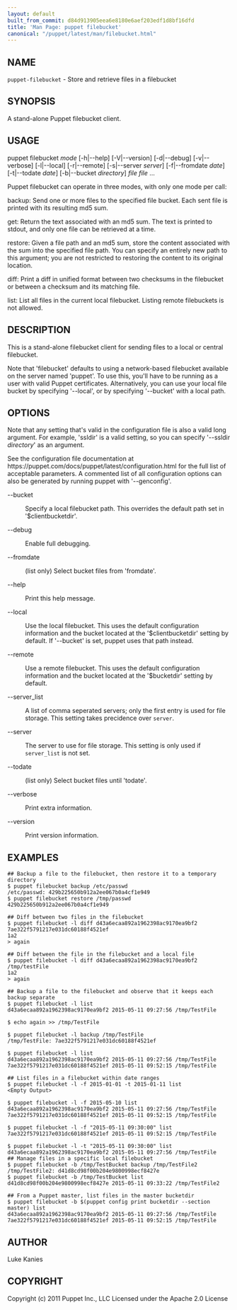 ```yaml
---
layout: default
built_from_commit: d84d913905eea6e8180e6aef203edf1d8bf16dfd
title: 'Man Page: puppet filebucket'
canonical: "/puppet/latest/man/filebucket.html"
---
```


<div class='mp'>
<h2 id="NAME">NAME</h2>
<p class="man-name">
  <code>puppet-filebucket</code> - <span class="man-whatis">Store and retrieve files in a filebucket</span>
</p>

<h2 id="SYNOPSIS">SYNOPSIS</h2>

<p>A stand-alone Puppet filebucket client.</p>

<h2 id="USAGE">USAGE</h2>

<p>puppet filebucket <var>mode</var> [-h|--help] [-V|--version] [-d|--debug]
  [-v|--verbose] [-l|--local] [-r|--remote] [-s|--server <var>server</var>]
  [-f|--fromdate <var>date</var>] [-t|--todate <var>date</var>] [-b|--bucket <var>directory</var>]
  <var>file</var> <var>file</var> ...</p>

<p>Puppet filebucket can operate in three modes, with only one mode per call:</p>

<p>backup:
  Send one or more files to the specified file bucket. Each sent file is
  printed with its resulting md5 sum.</p>

<p>get:
  Return the text associated with an md5 sum. The text is printed to
  stdout, and only one file can be retrieved at a time.</p>

<p>restore:
  Given a file path and an md5 sum, store the content associated with
  the sum into the specified file path. You can specify an entirely new
  path to this argument; you are not restricted to restoring the content
  to its original location.</p>

<p>diff:
  Print a diff in unified format between two checksums in the filebucket
  or between a checksum and its matching file.</p>

<p>list:
  List all files in the current local filebucket. Listing remote
  filebuckets is not allowed.</p>

<h2 id="DESCRIPTION">DESCRIPTION</h2>

<p>This is a stand-alone filebucket client for sending files to a local or
central filebucket.</p>

<p>Note that 'filebucket' defaults to using a network-based filebucket
available on the server named 'puppet'. To use this, you'll have to be
running as a user with valid Puppet certificates. Alternatively, you can
use your local file bucket by specifying '--local', or by specifying
'--bucket' with a local path.</p>

<h2 id="OPTIONS">OPTIONS</h2>

<p>Note that any setting that's valid in the configuration
file is also a valid long argument. For example, 'ssldir' is a valid
setting, so you can specify '--ssldir <var>directory</var>' as an
argument.</p>

<p>See the configuration file documentation at
https://puppet.com/docs/puppet/latest/configuration.html for the
full list of acceptable parameters. A commented list of all
configuration options can also be generated by running puppet with
'--genconfig'.</p>

<dl>
<dt>--bucket</dt><dd><p>Specify a local filebucket path. This overrides the default path
set in '$clientbucketdir'.</p></dd>
<dt class="flush">--debug</dt><dd><p>Enable full debugging.</p></dd>
<dt>--fromdate</dt><dd><p>(list only) Select bucket files from 'fromdate'.</p></dd>
<dt class="flush">--help</dt><dd><p>Print this help message.</p></dd>
<dt class="flush">--local</dt><dd><p>Use the local filebucket. This uses the default configuration
information and the bucket located at the '$clientbucketdir'
setting by default. If '--bucket' is set, puppet uses that
path instead.</p></dd>
<dt>--remote</dt><dd><p>Use a remote filebucket. This uses the default configuration
information and the bucket located at the '$bucketdir' setting
by default.</p></dd>
<dt>--server_list</dt><dd><p>A list of comma seperated servers; only the first entry is used for file storage.
This setting takes precidence over <code>server</code>.</p></dd>
<dt>--server</dt><dd><p>The server to use for file storage. This setting is only used if <code>server_list</code>
is not set.</p></dd>
<dt>--todate</dt><dd><p>(list only) Select bucket files until 'todate'.</p></dd>
<dt>--verbose</dt><dd><p>Print extra information.</p></dd>
<dt>--version</dt><dd><p>Print version information.</p></dd>
</dl>


<h2 id="EXAMPLES">EXAMPLES</h2>

<pre><code>## Backup a file to the filebucket, then restore it to a temporary directory
$ puppet filebucket backup /etc/passwd
/etc/passwd: 429b225650b912a2ee067b0a4cf1e949
$ puppet filebucket restore /tmp/passwd 429b225650b912a2ee067b0a4cf1e949

## Diff between two files in the filebucket
$ puppet filebucket -l diff d43a6ecaa892a1962398ac9170ea9bf2 7ae322f5791217e031dc60188f4521ef
1a2
&gt; again

## Diff between the file in the filebucket and a local file
$ puppet filebucket -l diff d43a6ecaa892a1962398ac9170ea9bf2 /tmp/testFile
1a2
&gt; again

## Backup a file to the filebucket and observe that it keeps each backup separate
$ puppet filebucket -l list
d43a6ecaa892a1962398ac9170ea9bf2 2015-05-11 09:27:56 /tmp/TestFile

$ echo again &gt;&gt; /tmp/TestFile

$ puppet filebucket -l backup /tmp/TestFile
/tmp/TestFile: 7ae322f5791217e031dc60188f4521ef

$ puppet filebucket -l list
d43a6ecaa892a1962398ac9170ea9bf2 2015-05-11 09:27:56 /tmp/TestFile
7ae322f5791217e031dc60188f4521ef 2015-05-11 09:52:15 /tmp/TestFile

## List files in a filebucket within date ranges
$ puppet filebucket -l -f 2015-01-01 -t 2015-01-11 list
&lt;Empty Output>

$ puppet filebucket -l -f 2015-05-10 list
d43a6ecaa892a1962398ac9170ea9bf2 2015-05-11 09:27:56 /tmp/TestFile
7ae322f5791217e031dc60188f4521ef 2015-05-11 09:52:15 /tmp/TestFile

$ puppet filebucket -l -f "2015-05-11 09:30:00" list
7ae322f5791217e031dc60188f4521ef 2015-05-11 09:52:15 /tmp/TestFile

$ puppet filebucket -l -t "2015-05-11 09:30:00" list
d43a6ecaa892a1962398ac9170ea9bf2 2015-05-11 09:27:56 /tmp/TestFile
## Manage files in a specific local filebucket
$ puppet filebucket -b /tmp/TestBucket backup /tmp/TestFile2
/tmp/TestFile2: d41d8cd98f00b204e9800998ecf8427e
$ puppet filebucket -b /tmp/TestBucket list
d41d8cd98f00b204e9800998ecf8427e 2015-05-11 09:33:22 /tmp/TestFile2

## From a Puppet master, list files in the master bucketdir
$ puppet filebucket -b $(puppet config print bucketdir --section master) list
d43a6ecaa892a1962398ac9170ea9bf2 2015-05-11 09:27:56 /tmp/TestFile
7ae322f5791217e031dc60188f4521ef 2015-05-11 09:52:15 /tmp/TestFile
</code></pre>

<h2 id="AUTHOR">AUTHOR</h2>

<p>Luke Kanies</p>

<h2 id="COPYRIGHT">COPYRIGHT</h2>

<p>Copyright (c) 2011 Puppet Inc., LLC Licensed under the Apache 2.0 License</p>

</div>
